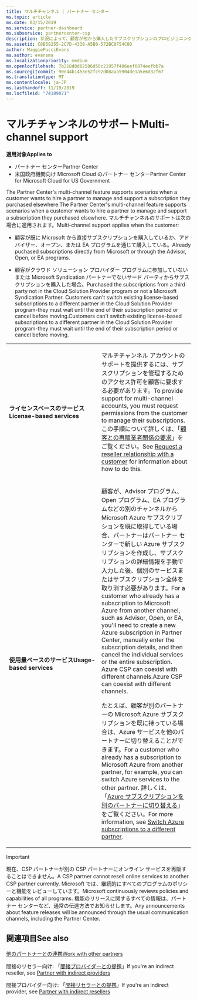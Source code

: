 ```yaml
---
title: マルチチャンネル | パートナー センター
ms.topic: article
ms.date: 03/15/2019
ms.service: partner-dashboard
ms.subservice: partnercenter-csp
description: 状況によって、顧客が他から購入したサブスクリプションのプロビジョニングやサポートをパートナーに依頼する場合があります。
ms.assetid: C8B58255-2C7D-4338-A5B0-572BC0F54C0D
author: MaggiePucciEvans
ms.author: evansma
ms.localizationpriority: medium
ms.openlocfilehash: 7b218d8d82506d50c21957f406eef6874eefbb7a
ms.sourcegitcommit: 90e44b1453e52fc92d08aaa5904de1a5e6d32f67
ms.translationtype: MT
ms.contentlocale: ja-JP
ms.lasthandoff: 11/19/2019
ms.locfileid: "74189071"
---
```

# <a name="multi-channel-support"></a><span data-ttu-id="a0827-103">マルチチャンネルのサポート</span><span class="sxs-lookup"><span data-stu-id="a0827-103">Multi-channel support</span></span>

<span data-ttu-id="a0827-104">**適用対象**</span><span class="sxs-lookup"><span data-stu-id="a0827-104">**Applies to**</span></span>

-  <span data-ttu-id="a0827-105">パートナー センター</span><span class="sxs-lookup"><span data-stu-id="a0827-105">Partner Center</span></span>
-  <span data-ttu-id="a0827-106">米国政府機関向け Microsoft Cloud のパートナー センター</span><span class="sxs-lookup"><span data-stu-id="a0827-106">Partner Center for Microsoft Cloud for US Government</span></span>


<span data-ttu-id="a0827-107">The Partner Center's multi-channel feature supports scenarios when a customer wants to hire a partner to manage and support a subscription they purchased elsewhere.</span><span class="sxs-lookup"><span data-stu-id="a0827-107">The Partner Center's multi-channel feature supports scenarios when a customer wants to hire a partner to manage and support a subscription they purchased elsewhere.</span></span> <span data-ttu-id="a0827-108">マルチチャンネルのサポートは次の場合に適用されます。</span><span class="sxs-lookup"><span data-stu-id="a0827-108">Multi-channel support applies when the customer:</span></span>

-   <span data-ttu-id="a0827-109">顧客が既に Microsoft から直接サブスクリプションを購入しているか、アドバイザー、オープン、または EA プログラムを通じて購入している。</span><span class="sxs-lookup"><span data-stu-id="a0827-109">Already puchased subscriptions directly from Microsoft or through the Advisor, Open, or EA programs.</span></span>

-   <span data-ttu-id="a0827-110">顧客がクラウド ソリューション プロバイダー プログラムに参加していないまたは Microsoft Syndication パートナーでないサード パーティからサブスクリプションを購入した場合。</span><span class="sxs-lookup"><span data-stu-id="a0827-110">Purchased the subscriptions from a third party not in the Cloud Solution Provider program or not a Microsoft Syndication Partner.</span></span> <span data-ttu-id="a0827-111">Customers can't switch existing license-based subscriptions to a different partner in the Cloud Solution Provider program-they must wait until the end of their subscription period or cancel before moving.</span><span class="sxs-lookup"><span data-stu-id="a0827-111">Customers can't switch existing license-based subscriptions to a different partner in the Cloud Solution Provider program-they must wait until the end of their subscription period or cancel before moving.</span></span>


<table>
<colgroup>
<col width="50%" />
<col width="50%" />
</colgroup>
<tbody>
<tr class="odd">
<td><p><span data-ttu-id="a0827-112"><strong>ライセンスベースのサービス</strong></span><span class="sxs-lookup"><span data-stu-id="a0827-112"><strong>License-based services</strong></span></span></p></td>
<td><p><span data-ttu-id="a0827-113">マルチチャンネル アカウントのサポートを提供するには、サブスクリプションを管理するためのアクセス許可を顧客に要求する必要があります。</span><span class="sxs-lookup"><span data-stu-id="a0827-113">To provide support for multi-channel accounts, you must request permissions from the customer to manage their subscriptions.</span></span> <span data-ttu-id="a0827-114">この手順について詳しくは、「<a href="request-a-relationship-with-a-customer.md" data-raw-source="[Request a reseller relationship with a customer](request-a-relationship-with-a-customer.md)">顧客との再販業者関係の要求</a>」をご覧ください。</span><span class="sxs-lookup"><span data-stu-id="a0827-114">See <a href="request-a-relationship-with-a-customer.md" data-raw-source="[Request a reseller relationship with a customer](request-a-relationship-with-a-customer.md)">Request a reseller relationship with a customer</a> for information about how to do this.</span></span></p></td>
</tr>
<tr class="even">
<td><p><span data-ttu-id="a0827-115"><strong>使用量ベースのサービス</strong></span><span class="sxs-lookup"><span data-stu-id="a0827-115"><strong>Usage-based services</strong></span></span></p></td>
<td>
<p><span data-ttu-id="a0827-116">顧客が、Advisor プログラム、Open プログラム、EA プログラムなどの別のチャンネルから Microsoft Azure サブスクリプションを既に取得している場合、パートナーはパートナー センターで新しい Azure サブスクリプションを作成し、サブスクリプションの詳細情報を手動で入力した後、個別のサービスまたはサブスクリプション全体を取り消す必要があります。</span><span class="sxs-lookup"><span data-stu-id="a0827-116">For a customer who already has a subscription to Microsoft Azure from another channel, such as Advisor, Open, or EA, you&#39;ll need to create a new Azure subscription in Partner Center, manually enter the subscription details, and then cancel the individual services or the entire subscription.</span></span> <span data-ttu-id="a0827-117">Azure CSP can coexist with different channels.</span><span class="sxs-lookup"><span data-stu-id="a0827-117">Azure CSP can coexist with different channels.</span></span></p>
<p><span data-ttu-id="a0827-118">たとえば、顧客が別のパートナーの Microsoft Azure サブスクリプションを既に持っている場合は、Azure サービスを他のパートナーに切り替えることができます。</span><span class="sxs-lookup"><span data-stu-id="a0827-118">For a customer who already has a subscription to Microsoft Azure from another partner, for example, you can switch Azure services to the other partner.</span></span>  <span data-ttu-id="a0827-119">詳しくは、「<a href="switch-azure-subscriptions-to-a-different-partner.md" data-raw-source="[Switch Azure subscriptions to a different partner](switch-azure-subscriptions-to-a-different-partner.md)">Azure サブスクリプションを別のパートナーに切り替える</a>」をご覧ください。</span><span class="sxs-lookup"><span data-stu-id="a0827-119">For more information, see <a href="switch-azure-subscriptions-to-a-different-partner.md" data-raw-source="[Switch Azure subscriptions to a different partner](switch-azure-subscriptions-to-a-different-partner.md)">Switch Azure subscriptions to a different partner</a>.</span></span></p>
</td>
</tr>
</tbody>
</table>

> [!IMPORTANT]  
> <span data-ttu-id="a0827-120">現在、CSP パートナーが別の CSP パートナーにオンライン サービスを再販することはできません。</span><span class="sxs-lookup"><span data-stu-id="a0827-120">A CSP partner cannot resell online services to another CSP partner currently.</span></span> <span data-ttu-id="a0827-121">Microsoft では、継続的にすべてのプログラムのポリシーと機能をレビューしています。</span><span class="sxs-lookup"><span data-stu-id="a0827-121">Microsoft continuously reviews policies and capabilities of all programs.</span></span> <span data-ttu-id="a0827-122">機能のリリースに関するすべての情報は、パートナー センターなど、通常の伝達方法でお知らせします。</span><span class="sxs-lookup"><span data-stu-id="a0827-122">Any announcements about feature releases will be announced through the usual communication channels, including the Partner Center.</span></span> 

## <a name="see-also"></a><span data-ttu-id="a0827-123">関連項目</span><span class="sxs-lookup"><span data-stu-id="a0827-123">See also</span></span>

[<span data-ttu-id="a0827-124">他のパートナーとの連携</span><span class="sxs-lookup"><span data-stu-id="a0827-124">Work with other partners</span></span>](work-with-other-partners.md)

<span data-ttu-id="a0827-125">間接のリセラー向け: 「[間接プロバイダーとの提携](indirect-reseller-tasks-in-partner-center.md)」</span><span class="sxs-lookup"><span data-stu-id="a0827-125">If you're an indirect reseller, see [Partner with indirect providers](indirect-reseller-tasks-in-partner-center.md)</span></span>

<span data-ttu-id="a0827-126">間接プロバイダー向け: 「[間接リセラーとの提携](indirect-provider-tasks-in-partner-center.md)」</span><span class="sxs-lookup"><span data-stu-id="a0827-126">If you're an indirect provider, see [Partner with indirect resellers](indirect-provider-tasks-in-partner-center.md)</span></span> 

 

 



